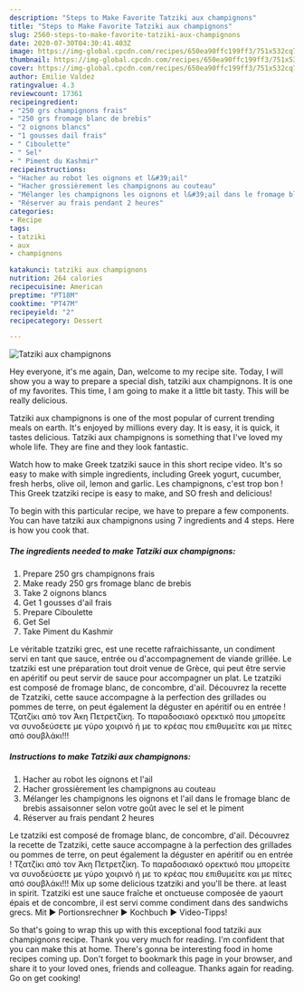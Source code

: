 ```yaml
---
description: "Steps to Make Favorite Tatziki aux champignons"
title: "Steps to Make Favorite Tatziki aux champignons"
slug: 2560-steps-to-make-favorite-tatziki-aux-champignons
date: 2020-07-30T04:30:41.403Z
image: https://img-global.cpcdn.com/recipes/650ea90ffc199ff3/751x532cq70/tatziki-aux-champignons-photo-principale-de-la-recette.jpg
thumbnail: https://img-global.cpcdn.com/recipes/650ea90ffc199ff3/751x532cq70/tatziki-aux-champignons-photo-principale-de-la-recette.jpg
cover: https://img-global.cpcdn.com/recipes/650ea90ffc199ff3/751x532cq70/tatziki-aux-champignons-photo-principale-de-la-recette.jpg
author: Emilie Valdez
ratingvalue: 4.3
reviewcount: 17361
recipeingredient:
- "250 grs champignons frais"
- "250 grs fromage blanc de brebis"
- "2 oignons blancs"
- "1 gousses dail frais"
- " Ciboulette"
- " Sel"
- " Piment du Kashmir"
recipeinstructions:
- "Hacher au robot les oignons et l&#39;ail"
- "Hacher grossièrement les champignons au couteau"
- "Mélanger les champignons les oignons et l&#39;ail dans le fromage blanc de brebis assaisonner selon votre goût avec le sel et le piment"
- "Réserver au frais pendant 2 heures"
categories:
- Recipe
tags:
- tatziki
- aux
- champignons

katakunci: tatziki aux champignons 
nutrition: 264 calories
recipecuisine: American
preptime: "PT18M"
cooktime: "PT47M"
recipeyield: "2"
recipecategory: Dessert

---
```



![Tatziki aux champignons](https://img-global.cpcdn.com/recipes/650ea90ffc199ff3/751x532cq70/tatziki-aux-champignons-photo-principale-de-la-recette.jpg)

Hey everyone, it's me again, Dan, welcome to my recipe site. Today, I will show you a way to prepare a special dish, tatziki aux champignons. It is one of my favorites. This time, I am going to make it a little bit tasty. This will be really delicious.

Tatziki aux champignons is one of the most popular of current trending meals on earth. It's enjoyed by millions every day. It is easy, it is quick, it tastes delicious. Tatziki aux champignons is something that I've loved my whole life. They are fine and they look fantastic.

Watch how to make Greek tzatziki sauce in this short recipe video. It&#39;s so easy to make with simple ingredients, including Greek yogurt, cucumber, fresh herbs, olive oil, lemon and garlic. Les champignons, c&#39;est trop bon ! This Greek tzatziki recipe is easy to make, and SO fresh and delicious!


To begin with this particular recipe, we have to prepare a few components. You can have tatziki aux champignons using 7 ingredients and 4 steps. Here is how you cook that.

<!--inarticleads1-->

##### The ingredients needed to make Tatziki aux champignons:

1. Prepare 250 grs champignons frais
1. Make ready 250 grs fromage blanc de brebis
1. Take 2 oignons blancs
1. Get 1 gousses d&#39;ail frais
1. Prepare  Ciboulette
1. Get  Sel
1. Take  Piment du Kashmir


Le véritable tzatziki grec, est une recette rafraichissante, un condiment servi en tant que sauce, entrée ou d&#39;accompagnement de viande grillée. Le tzatziki est une préparation tout droit venue de Grèce, qui peut être servie en apéritif ou peut servir de sauce pour accompagner un plat. Le tzatziki est composé de fromage blanc, de concombre, d&#39;ail. Découvrez la recette de Tzatziki, cette sauce accompagne à la perfection des grillades ou pommes de terre, on peut également la déguster en apéritif ou en entrée ! Τζατζίκι από τον Άκη Πετρετζίκη. Το παραδοσιακό ορεκτικό που μπορείτε να συνοδεύσετε με γύρο χοιρινό ή με το κρέας που επιθυμείτε και με πίτες από σουβλάκι!!! 

<!--inarticleads2-->

##### Instructions to make Tatziki aux champignons:

1. Hacher au robot les oignons et l&#39;ail
1. Hacher grossièrement les champignons au couteau
1. Mélanger les champignons les oignons et l&#39;ail dans le fromage blanc de brebis assaisonner selon votre goût avec le sel et le piment
1. Réserver au frais pendant 2 heures


Le tzatziki est composé de fromage blanc, de concombre, d&#39;ail. Découvrez la recette de Tzatziki, cette sauce accompagne à la perfection des grillades ou pommes de terre, on peut également la déguster en apéritif ou en entrée ! Τζατζίκι από τον Άκη Πετρετζίκη. Το παραδοσιακό ορεκτικό που μπορείτε να συνοδεύσετε με γύρο χοιρινό ή με το κρέας που επιθυμείτε και με πίτες από σουβλάκι!!! Mix up some delicious tzatziki and you&#39;ll be there. at least in spirit. Tzatziki est une sauce fraîche et onctueuse composée de yaourt épais et de concombre, il est servi comme condiment dans des sandwichs grecs. Mit ► Portionsrechner ► Kochbuch ► Video-Tipps! 

So that's going to wrap this up with this exceptional food tatziki aux champignons recipe. Thank you very much for reading. I'm confident that you can make this at home. There's gonna be interesting food in home recipes coming up. Don't forget to bookmark this page in your browser, and share it to your loved ones, friends and colleague. Thanks again for reading. Go on get cooking!
